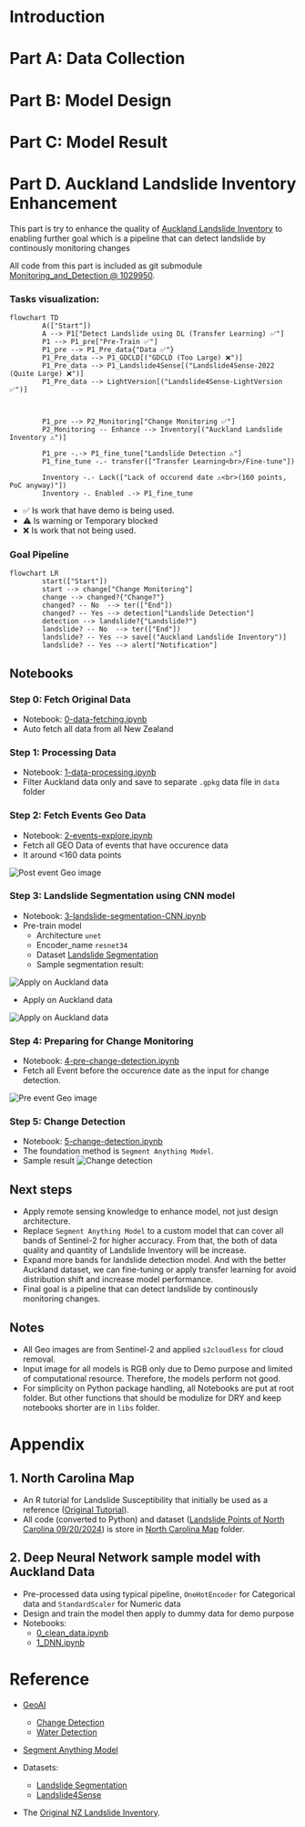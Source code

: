 
<!-- Sanat, Esneider, Zihao: -->
# Introduction

# Part A: Data Collection

<!-- Clara: - Ensemble_model.ipynb which relies on landslides_with_variables_fixed1.csv -->
# Part B: Model Design

# Part C: Model Result

<!-- Nhut: -->
# Part D. Auckland Landslide Inventory Enhancement

This part is try to enhance the quality of [Auckland Landslide Inventory](https://www.arcgis.com/home/item.html?id=f7ca84d9c1524f99ab94e03b547cd143#data) to enabling further goal which is a pipeline that can detect landslide by continously monitoring changes

All code from this part is included as git submodule [Monitoring_and_Detection @ 1029950](https://github.com/dhnhut/Landslide-DeepLearning).

### Tasks visualization:
```mermaid
flowchart TD
        A(["Start"])
        A --> P1["Detect Landslide using DL (Transfer Learning) ✅"]
        P1 --> P1_pre["Pre-Train ✅"]
        P1_pre --> P1_Pre_data{"Data ✅"} 
        P1_Pre_data --> P1_GDCLD[("GDCLD (Too Large) ❌")] 
        P1_Pre_data --> P1_Landslide4Sense[("Landslide4Sense-2022 (Quite Large) ❌")]
        P1_Pre_data --> LightVersion[("Landslide4Sense-LightVersion ✅")]

        

        P1_pre --> P2_Monitoring["Change Monitoring ✅"]
        P2_Monitoring -- Enhance --> Inventory[("Auckland Landslide Inventory ⚠️")]

        P1_pre -.-> P1_fine_tune["Landslide Detection ⚠️"]
        P1_fine_tune -.- transfer(["Transfer Learning<br>/Fine-tune"])
        
        Inventory -.- Lack(["Lack of occurend date ⚠️<br>(160 points, PoC anyway)"])
        Inventory -. Enabled .-> P1_fine_tune

```
- ✅ Is work that have demo is being used.
- ⚠️ Is warning or Temporary blocked
- ❌ Is work that not being used.

### Goal Pipeline
```mermaid
flowchart LR
        start(["Start"])
        start --> change["Change Monitoring"]
        change --> changed?{"Change?"}
        changed? -- No  --> ter(["End"])
        changed? -- Yes --> detection["Landslide Detection"]
        detection --> landslide?{"Landslide?"}
        landslide? -- No  --> ter(["End"])
        landslide? -- Yes --> save[("Auckland Landslide Inventory")]
        landslide? -- Yes --> alert["Notification"]

```

## Notebooks

### Step 0: Fetch Original Data
- Notebook: [0-data-fetching.ipynb](https://github.com/dhnhut/Landslide-DeepLearning/refs/heads/main/0-data-fetching.ipynb) 
- Auto fetch all data from all New Zealand

### Step 1: Processing Data
- Notebook: [1-data-processing.ipynb](https://github.com/dhnhut/Landslide-DeepLearning/refs/heads/main/1-data-processing.ipynb)
- Filter Auckland data only and save to separate `.gpkg` data file in `data` folder

### Step 2: Fetch Events Geo Data
- Notebook: [2-events-explore.ipynb](https://github.com/dhnhut/Landslide-DeepLearning/refs/heads/main/2-events-explore.ipynb)
- Fetch all GEO Data of events that have occurence data 
- It around <160 data points

![Post event Geo image](https://raw.githubusercontent.com/dhnhut/Landslide-DeepLearning/refs/heads/main/docs/post_event.png "Post event Geo image")


### Step 3: Landslide Segmentation using CNN model
- Notebook: [3-landslide-segmentation-CNN.ipynb](https://github.com/dhnhut/Landslide-DeepLearning/blob/main/3-landslide-segmentation-CNN.ipynb)
- Pre-train model
  - Architecture `unet`
  - Encoder_name `resnet34`
  - Dataset [Landslide Segmentation](https://www.kaggle.com/datasets/niyarrbarman/landslide-divided)
  - Sample segmentation result:
  
![Apply on Auckland data](https://raw.githubusercontent.com/dhnhut/Landslide-DeepLearning/refs/heads/main/docs/pre_train.png "Optional title text for mouseover")
- Apply on Auckland data

![Apply on Auckland data](https://raw.githubusercontent.com/dhnhut/Landslide-DeepLearning/refs/heads/main/docs/landslide_segmentation.png "Optional title text for mouseover")

### Step 4: Preparing for Change Monitoring
- Notebook: [4-pre-change-detection.ipynb](https://github.com/dhnhut/Landslide-DeepLearning/blob/main/4-pre-change-detection.ipynb)
- Fetch all Event before the occurence date as the input for change detection.

![Pre event Geo image](https://raw.githubusercontent.com/dhnhut/Landslide-DeepLearning/refs/heads/main/docs/pre_event.png "Pre event Geo image")


### Step 5: Change Detection
- Notebook: [5-change-detection.ipynb](https://github.com/dhnhut/Landslide-DeepLearning/blob/main/5-change-detection.ipynb)
- The foundation method is `Segment Anything Model`.
- Sample result
![Change detection](https://raw.githubusercontent.com/dhnhut/Landslide-DeepLearning/refs/heads/main/docs/change_detection.png "Change detection")

## Next steps

- Apply remote sensing knowledge to enhance model, not just design architecture.
- Replace `Segment Anything Model` to a custom model that can cover all bands of Sentinel-2 for higher accuracy. From that, the both of data quality and quantity of Landslide Inventory will be increase.
- Expand more bands for landslide detection model. And with the better Auckland dataset, we can fine-tuning or apply transfer learning for avoid distribution shift and increase model performance.
- Final goal is a pipeline that can detect landslide by continously monitoring changes.

## Notes
- All Geo images are from Sentinel-2 and applied `s2cloudless` for cloud removal.
- Input image for all models is RGB only due to Demo purpose and limited of computational resource. Therefore, the models perform not good.
- For simplicity on Python package handling, all Notebooks are put at root folder. But other functions that should be modulize for DRY and keep notebooks shorter are in `libs` folder.

# Appendix

## 1. North Carolina Map

- An R tutorial for Landslide Susceptibility that initially be used as a reference ([Original Tutorial](https://rstudio-pubs-static.s3.amazonaws.com/1197225_02cc6d05df014871afe325d17589ae02.html#id_0)).
- All code (converted to Python) and dataset ([Landslide Points of North Carolina 09/20/2024](https://www.nconemap.gov/datasets/ncdenr::landslide-points-of-north-carolina-09-20-2024/explore)) is store in [North Carolina Map](https://github.com/sisn749/Landslide_Susceptibility_GEOG761/tree/main/North%20Carolina%20Map) folder.

## 2. Deep Neural Network sample model with Auckland Data
- Pre-processed data using typical pipeline, `OneHotEncoder` for Categorical data and `StandardScaler` for Numeric data
- Design and train the model then apply to dummy data for demo purpose
- Notebooks:
  - [0_clean_data.ipynb](./0_clean_data.ipynb)
  - [1_DNN.ipynb](./1_DNN.ipynb)

# Reference

- [GeoAI](https://opengeoai.org)
  - [Change Detection](https://opengeoai.org/examples/change_detection/)
  - [Water Detection](https://opengeoai.org/examples/water_detection_s2/)
- [Segment Anything Model](https://segment-anything.com/)
- Datasets:
  - [Landslide Segmentation](https://www.kaggle.com/datasets/niyarrbarman/landslide-divided)
  - [Landslide4Sense](https://www.kaggle.com/datasets/tekbahadurkshetri/landslide4sense)
 
 - The [Original NZ Landslide Inventory](https://www.arcgis.com/home/item.html?id=f7ca84d9c1524f99ab94e03b547cd143#data).